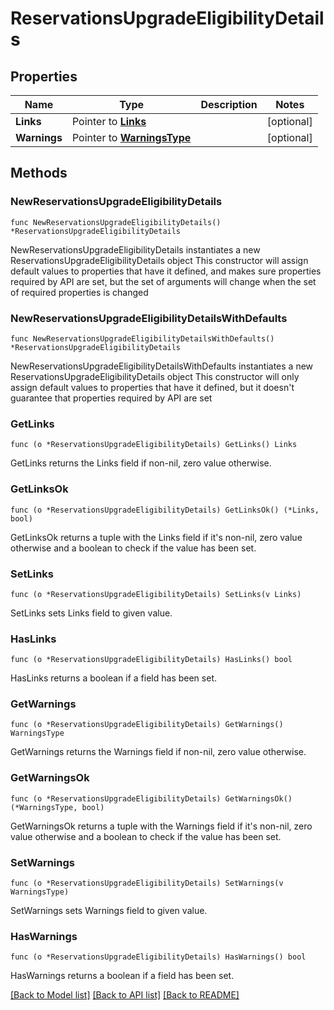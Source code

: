 # ReservationsUpgradeEligibilityDetails

## Properties

Name | Type | Description | Notes
------------ | ------------- | ------------- | -------------
**Links** | Pointer to [**Links**](Links.md) |  | [optional] 
**Warnings** | Pointer to [**WarningsType**](WarningsType.md) |  | [optional] 

## Methods

### NewReservationsUpgradeEligibilityDetails

`func NewReservationsUpgradeEligibilityDetails() *ReservationsUpgradeEligibilityDetails`

NewReservationsUpgradeEligibilityDetails instantiates a new ReservationsUpgradeEligibilityDetails object
This constructor will assign default values to properties that have it defined,
and makes sure properties required by API are set, but the set of arguments
will change when the set of required properties is changed

### NewReservationsUpgradeEligibilityDetailsWithDefaults

`func NewReservationsUpgradeEligibilityDetailsWithDefaults() *ReservationsUpgradeEligibilityDetails`

NewReservationsUpgradeEligibilityDetailsWithDefaults instantiates a new ReservationsUpgradeEligibilityDetails object
This constructor will only assign default values to properties that have it defined,
but it doesn't guarantee that properties required by API are set

### GetLinks

`func (o *ReservationsUpgradeEligibilityDetails) GetLinks() Links`

GetLinks returns the Links field if non-nil, zero value otherwise.

### GetLinksOk

`func (o *ReservationsUpgradeEligibilityDetails) GetLinksOk() (*Links, bool)`

GetLinksOk returns a tuple with the Links field if it's non-nil, zero value otherwise
and a boolean to check if the value has been set.

### SetLinks

`func (o *ReservationsUpgradeEligibilityDetails) SetLinks(v Links)`

SetLinks sets Links field to given value.

### HasLinks

`func (o *ReservationsUpgradeEligibilityDetails) HasLinks() bool`

HasLinks returns a boolean if a field has been set.

### GetWarnings

`func (o *ReservationsUpgradeEligibilityDetails) GetWarnings() WarningsType`

GetWarnings returns the Warnings field if non-nil, zero value otherwise.

### GetWarningsOk

`func (o *ReservationsUpgradeEligibilityDetails) GetWarningsOk() (*WarningsType, bool)`

GetWarningsOk returns a tuple with the Warnings field if it's non-nil, zero value otherwise
and a boolean to check if the value has been set.

### SetWarnings

`func (o *ReservationsUpgradeEligibilityDetails) SetWarnings(v WarningsType)`

SetWarnings sets Warnings field to given value.

### HasWarnings

`func (o *ReservationsUpgradeEligibilityDetails) HasWarnings() bool`

HasWarnings returns a boolean if a field has been set.


[[Back to Model list]](../README.md#documentation-for-models) [[Back to API list]](../README.md#documentation-for-api-endpoints) [[Back to README]](../README.md)


